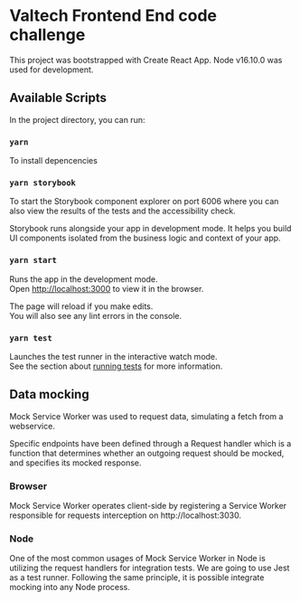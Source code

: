 # Valtech Frontend End code challenge

This project was bootstrapped with Create React App. Node v16.10.0 was used for development.

## Available Scripts

In the project directory, you can run:

### `yarn`

To install depencencies

### `yarn storybook`

To start the Storybook component explorer on port 6006 where you can also view the results of the tests and the accessibility check.

Storybook runs alongside your app in development mode. It helps you build UI components isolated from the business logic and context of your app.

### `yarn start`

Runs the app in the development mode.\
Open [http://localhost:3000](http://localhost:3000) to view it in the browser.

The page will reload if you make edits.\
You will also see any lint errors in the console.

### `yarn test`

Launches the test runner in the interactive watch mode.\
See the section about [running tests](https://facebook.github.io/create-react-app/docs/running-tests) for more information.

## Data mocking

Mock Service Worker was used to request data, simulating a fetch from a webservice.

Specific endpoints have been defined through a Request handler which is a function that determines whether an outgoing request should be mocked, and specifies its mocked response.

### Browser

Mock Service Worker operates client-side by registering a Service Worker responsible for requests interception on http://localhost:3030.

### Node

One of the most common usages of Mock Service Worker in Node is utilizing the request handlers for integration tests. We are going to use Jest as a test runner. Following the same principle, it is possible integrate mocking into any Node process.
